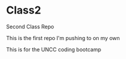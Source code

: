 # Class2
Second Class Repo

This is the first repo I'm pushing to on my own

This is for the UNCC coding bootcamp
